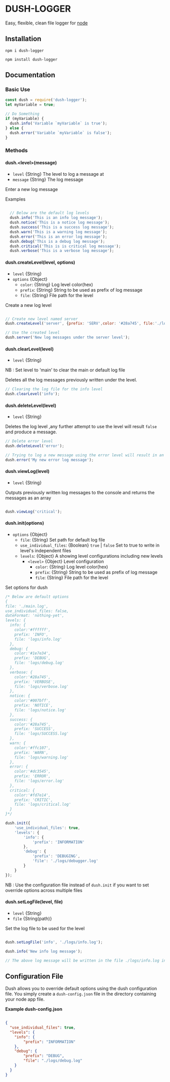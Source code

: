 # DUSH-LOGGER

Easy, flexible, clean file logger for [node](https://nodejs.org)

## Installation

```console
npm i dush-logger

npm install dush-logger
```

## Documentation

### Basic Use

```js
const dush = require('dush-logger');
let myVariable = true;

// Do Something
if (myVariable) {
  dush.info('Variable `myVariable` is true');
} else {
  dush.error('Variable `myVariable` is false');
}
```

### Methods

#### dush.&lt;level&gt;(message)

+ `level` {String} The level to log a message at
+ `message` {String} The log message

Enter a new log message

 Examples

```js
  
  // Below are the default log levels
  dush.info('This is an info log message');
  dush.notice('This is a notice log message');
  dush.success('This is a success log message');
  dush.warn('This is a warning log message');
  dush.error('This is an error log message');
  dush.debug('This is a debug log message');
  dush.critical('This is is critical log message');
  dush.verbose('This is a verbose log message');

```

#### dush.createLevel(level, options)

+ `level` {String}
+ `options` {Object} 
    - `color`: {String} Log level color(hex)
    * `prefix`: {String} String to be used as prefix of log message
    * `file`: {String} File path for the level

Create a new log level

```js

// Create new level named server
dush.createLevel('server', {prefix: 'SERV',color: '#28a745', file:'./logs/server.log'});

// Use the created level
dush.server('New log messages under the server level');

```

#### dush.clearLevel(level)

+ `level` {String}

NB : Set level to 'main' to clear the main or default log file

Deletes all the log messages previously written under the level.

```js
// Clearing the log file for the info level
dush.clearLevel('info');
```

#### dush.deleteLevel(level)

+ `level` {String}

Deletes the log level ,any further attempt to use the level will result `false` and produce a message.

```js
// Delete error level
dush.deleteLevel('error');

// Trying to log a new message using the error level will result in an error
dush.error('My new error log message');
```

#### dush.viewLog(level)

+ `level` {String}

Outputs previously written log messages to the console and returns the messages as an array

```js

dush.viewLog('critical');
```

#### dush.init(options)

+ `options` {Object} 
    * `file`: {String} Set path for default log file
    * `use_individual_files`: {Boolean} `true` | `false`  Set to true to write in level's independent files
    * `levels`: {Object} A showing level configurations including new levels
        - `<level>` {Object} Level configuration 
            + `color`: {String} Log level color(hex)
            + `prefix`: {String} String to be used as prefix of log message
            + `file`: {String} File path for the level

Set options for dush

```js
/* Below are default options
{
file: './main.log',
use_individual_files: false,
dateFormat: 'nothing-yet',
levels: {
  info: {
    color:'#ffffff',
    prefix: 'INFO',
    file: 'logs/info.log'
  },
  debug: {
    color:'#1e7e34',
    prefix: 'DEBUG',
    file: 'logs/debug.log'
  },
  verbose: {
    color:'#28a745',
    prefix: 'VERBOSE',
    file: 'logs/verbose.log'
  },
  notice: {
    color:'#007bff',
    prefix: 'NOTICE',
    file: 'logs/notice.log'
  },
  success: {
    color:'#28a745',
    prefix: 'SUCCESS',
    file: 'logs/SUCCESS.log'
  },
  warn: {
    color:'#ffc107',
    prefix: 'WARN',
    file: 'logs/warning.log'
  },
  error: {
    color:'#dc3545',
    prefix: 'ERROR',
    file: 'logs/error.log'
  },
  critical: {
    color:'#fd7e14',
    prefix: 'CRITIC',
    file: 'logs/critical.log'
  }
}*/

dush.init({
    'use_individual_files': true,
    'levels': {
        'info': {
            'prefix': 'INFORMATION' 
        },
        'debug': {
            'prefix': 'DEBUGING',
            'file': './logs/debugger.log'
        }
    }
});
```

NB : Use the configuration file instead of `dush.init` if you want to set override options across multiple files

#### dush.setLogFile(level, file)

+ `level` {String}
+ `file` {String(path)}

Set the log file to be used for the level

```js

dush.setLogFile('info', './logs/info.log');

dush.info('New info log message');

// The above log message will be written in the file ./logs/info.log instead of the default log file

```

## Configuration File

Dush allows you to override default options using the dush configuration file. You simply create a `dush-config.json` file in the directory containing your node app file.

**Example dush-config.json**

```json

{
  "use_individual_files": true,
  "levels": {
    "info": {
        "prefix": "INFORMATION"
    },
    "debug": {
        "prefix": "DEBUG",
        "file": "./logs/debug.log"
    }
  }
}

```